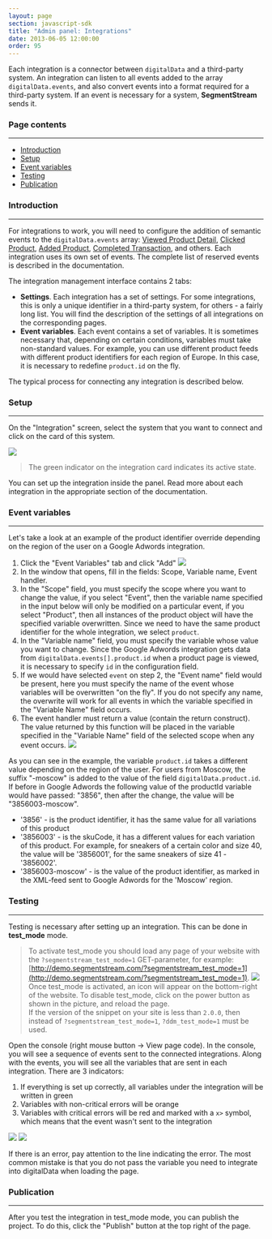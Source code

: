 ```yaml
---
layout: page
section: javascript-sdk
title: "Admin panel: Integrations"
date: 2013-06-05 12:00:00
order: 95
---
```


Each integration is a connector between `digitalData` and a third-party system. An integration can listen to all events added to the array `digitalData.events`, and also convert events into a format required for a third-party system. If an event is necessary for a system, **SegmentStream** sends it.

### Page contents
------
<ul class="page-navigation">
  <li><a href="#introduction">Introduction</a></li>
  <li><a href="#setup">Setup</a></li>
  <li><a href="#eventVariables">Event variables</a></li>
  <li><a href="#testing">Testing</a></li>
  <li><a href="#publication">Publication</a></li>
</ul>

### <a name="introduction"></a> Introduction
------
For integrations to work, you will need to configure the addition of semantic events to the `digitalData.events` array: [Viewed Product Detail](/events/viewed-product-detail), [Clicked Product](/events/clicked-product), [Added Product](/events/added-product), [Completed Transaction](/events/completed-transaction), and others. Each integration uses its own set of events. The complete list of reserved events is described in the documentation.

The integration management interface contains 2 tabs:
 - **Settings**. Each integration has a set of settings. For some integrations, this is only a unique identifier in a third-party system, for others - a fairly long list. You will find the description of the settings of all integrations on the corresponding pages.
 - **Event variables**. Each event contains a set of variables. It is sometimes necessary that, depending on certain conditions, variables must take non-standard values. For example, you can use different product feeds with different product identifiers for each region of Europe. In this case, it is necessary to redefine `product.id` on the fly.

The typical process for connecting any integration is described below.

### <a name="setup"></a> Setup
------
On the "Integration" screen, select the system that you want to connect and click on the card of this system.

![](/img/integrations.1.png)

> The green indicator on the integration card indicates its active state.

You can set up the integration inside the panel. Read more about each integration in the appropriate section of the documentation.

### <a name="eventVariables"></a> Event variables
------
Let's take a look at an example of the product identifier override depending on the region of the user on a Google Adwords integration.
1. Click the "Event Variables" tab and click "Add"
  ![](/img/integrations.4.png)
2. In the window that opens, fill in the fields: Scope, Variable name, Event handler.
3. In the "Scope" field, you must specify the scope where you want to change the value, if you select "Event", then the variable name specified in the input below will only be modified on a particular event, if you select "Product", then all instances of the product object will have the specified variable overwritten. Since we need to have the same product identifier for the whole integration, we select `product`.
4. In the "Variable name" field, you must specify the variable whose value you want to change. Since the Google Adwords integration gets data from `digitalData.events[].product.id` when a product page is viewed, it is necessary to specify `id` in the configuration field.
5. If we would have selected `event` on step 2, the "Event name" field would be present, here you must specify the name of the event whose variables will be overwritten "on the fly". If you do not specify any name, the overwrite will work for all events in which the variable specified in the "Variable Name" field occurs.
6. The event handler must return a value (contain the return construct). The value returned by this function will be placed in the variable specified in the "Variable Name" field of the selected scope when any event occurs.
  ![](/img/integrations.5.png)

As you can see in the example, the variable `product.id` takes a different value depending on the region of the user. For users from Moscow, the suffix "-moscow" is added to the value of the field `digitalData.product.id`.
If before in Google Adwords the following value of the productId variable would have passed: "3856", then after the change, the value will be "3856003-moscow".

 - '3856' - is the product identifier, it has the same value for all variations of this product
 - '3856003' - is the skuCode, it has a different values for each variation of this product. For example, for sneakers of a certain color and size 40, the value will be '3856001', for the same sneakers of size 41 - '3856002'.
 - '3856003-moscow' - is the value of the product identifier, as marked in the XML-feed sent to Google Adwords for the 'Moscow' region.

### <a name="testing"></a> Testing
------
Testing is necessary after setting up an integration. This can be done in **test_mode** mode.

> To activate test_mode you should load any page of your website with the `?segmentstream_test_mode=1` GET-parameter, for example: [http://demo.segmentstream.com/?segmentstream_test_mode=1](http://demo.segmentstream.com/?segmentstream_test_mode=1).
> ![](/img/integrations.testmode.png)
> Once test_mode is activated, an icon will appear on the bottom-right of the website.
> To disable test_mode, click on the power button as shown in the picture, and reload the page.
<br>If the version of the snippet on your site is less than `2.0.0`, then instead of `?segmentstream_test_mode=1`, `?ddm_test_mode=1` must be used.

Open the console (right mouse button -> View page code). In the console, you will see a sequence of events sent to the connected integrations. Along with the events, you will see all the variables that are sent in each integration. There are 3 indicators:
1. If everything is set up correctly, all variables under the integration will be written in green
2. Variables with non-critical errors will be orange
3. Variables with critical errors will be red and marked with a `x>` symbol, which means that the event wasn't sent to the integration

 ![](/img/integrations.2.png)
 ![](/img/integrations.3.png)

If there is an error, pay attention to the line indicating the error. The most common mistake is that you do not pass the variable you need to integrate into digitalData when loading the page.

### <a name="publication"></a> Publication
------
After you test the integration in test_mode mode, you can publish the project. To do this, click the "Publish" button at the top right of the page.
